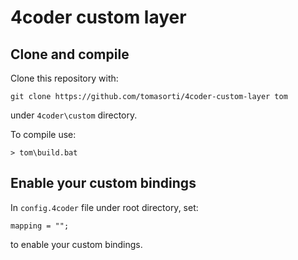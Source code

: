 # 4coder custom layer

## Clone and compile
Clone this repository with:

    git clone https://github.com/tomasorti/4coder-custom-layer tom
    
under `4coder\custom` directory.

To compile use:

    > tom\build.bat

## Enable your custom bindings
In `config.4coder` file under root directory, set:

    mapping = "";

to enable your custom bindings.
